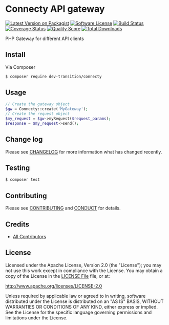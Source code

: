 # Connecty API gateway

[![Latest Version on Packagist][ico-version]][link-packagist]
[![Software License][ico-license]](LICENSE)
[![Build Status][ico-travis]][link-travis]
[![Coverage Status][ico-scrutinizer]][link-scrutinizer]
[![Quality Score][ico-code-quality]][link-code-quality]
[![Total Downloads][ico-downloads]][link-downloads]

PHP Gateway for different API clients

## Install

Via Composer

``` bash
$ composer require dev-transition/connecty
```

## Usage

``` php
// Create the gateway object
$gw = Connecty::create('MyGateway');
// Create the request object
$my_request = $gw->myRequest($request_params);
$response = $my_request->send();
```

## Change log

Please see [CHANGELOG](CHANGELOG.md) for more information what has changed recently.

## Testing

``` bash
$ composer test
```

## Contributing

Please see [CONTRIBUTING](CONTRIBUTING.md) and [CONDUCT](CONDUCT.md) for details.

## Credits

- [All Contributors][link-contributors]

## License

Licensed under the Apache License, Version 2.0 (the "License");
you may not use this work except in compliance with the License.
You may obtain a copy of the License in the [LICENSE File](LICENSE) file, or at:

   http://www.apache.org/licenses/LICENSE-2.0

Unless required by applicable law or agreed to in writing, software
distributed under the License is distributed on an "AS IS" BASIS,
WITHOUT WARRANTIES OR CONDITIONS OF ANY KIND, either express or implied.
See the License for the specific language governing permissions and
limitations under the License.


[ico-version]: https://img.shields.io/packagist/v/devtransition/connecty.svg?style=flat-square
[ico-license]: https://img.shields.io/badge/license-Apache-brightgreen.svg?style=flat-square
[ico-travis]: https://img.shields.io/travis/devtransition/connecty/master.svg?style=flat-square
[ico-scrutinizer]: https://img.shields.io/scrutinizer/coverage/g/devtransition/connecty.svg?style=flat-square
[ico-code-quality]: https://img.shields.io/scrutinizer/g/devtransition/connecty.svg?style=flat-square
[ico-downloads]: https://img.shields.io/packagist/dt/devtransition/connecty.svg?style=flat-square

[link-packagist]: https://packagist.org/packages/devtransition/connecty
[link-travis]: https://travis-ci.org/devtransition/connecty
[link-scrutinizer]: https://scrutinizer-ci.com/g/devtransition/connecty/code-structure
[link-code-quality]: https://scrutinizer-ci.com/g/devtransition/connecty
[link-downloads]: https://packagist.org/packages/devtransition/connecty
[link-author]: https://github.com/devTransition
[link-contributors]: ../../contributors
